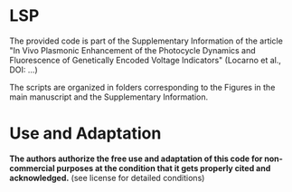 # LSP
The provided code is part of the Supplementary Information of the article "In Vivo Plasmonic Enhancement of the Photocycle Dynamics and Fluorescence of Genetically Encoded Voltage Indicators" (Locarno et al., DOI: ...)

The scripts are organized in folders corresponding to the Figures in the main manuscript and the Supplementary Information.


# Use and Adaptation
<b>The authors authorize the free use and adaptation of this code for non-commercial purposes at the condition that it gets properly cited and acknowledged.</b> (see license for detailed conditions)
